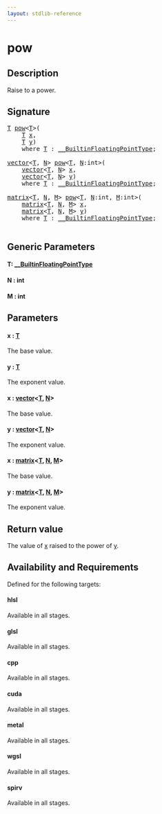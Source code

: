```yaml
---
layout: stdlib-reference
---
```


# pow

## Description

Raise to a power.



## Signature 

<pre>
<a href="pow.html#typeparam-T" class="code_type">T</a> <a href="pow.html">pow</a>&lt;<a href="pow.html#typeparam-T" class="code_type">T</a>&gt;(
    <a href="pow.html#typeparam-T" class="code_type">T</a> <a href="pow.html#decl-x" class="code_param">x</a>,
    <a href="pow.html#typeparam-T" class="code_type">T</a> <a href="pow.html#decl-y" class="code_param">y</a>)
    <span class='code_keyword'>where</span> <a href="pow.html#typeparam-T" class="code_type">T</a> : <a href="../interfaces/0_builtinfloatingpointtype-029hm/index.html" class="code_type">__BuiltinFloatingPointType</a>;

<a href="../types/vector/index.html" class="code_type">vector</a>&lt;<a href="pow.html#typeparam-T" class="code_type">T</a>, <a href="pow.html#decl-N" class="code_var">N</a>&gt; <a href="pow.html">pow</a>&lt;<a href="pow.html#typeparam-T" class="code_type">T</a>, <a href="pow.html#decl-N" class="code_var">N</a>:<span class="code_keyword">int</span>&gt;(
    <a href="../types/vector/index.html" class="code_type">vector</a>&lt;<a href="pow.html#typeparam-T" class="code_type">T</a>, <a href="pow.html#decl-N" class="code_var">N</a>&gt; <a href="pow.html#decl-x" class="code_param">x</a>,
    <a href="../types/vector/index.html" class="code_type">vector</a>&lt;<a href="pow.html#typeparam-T" class="code_type">T</a>, <a href="pow.html#decl-N" class="code_var">N</a>&gt; <a href="pow.html#decl-y" class="code_param">y</a>)
    <span class='code_keyword'>where</span> <a href="pow.html#typeparam-T" class="code_type">T</a> : <a href="../interfaces/0_builtinfloatingpointtype-029hm/index.html" class="code_type">__BuiltinFloatingPointType</a>;

<a href="../types/matrix/index.html" class="code_type">matrix</a>&lt;<a href="pow.html#typeparam-T" class="code_type">T</a>, <a href="pow.html#decl-N" class="code_var">N</a>, <a href="pow.html#decl-M" class="code_var">M</a>&gt; <a href="pow.html">pow</a>&lt;<a href="pow.html#typeparam-T" class="code_type">T</a>, <a href="pow.html#decl-N" class="code_var">N</a>:<span class="code_keyword">int</span>, <a href="pow.html#decl-M" class="code_var">M</a>:<span class="code_keyword">int</span>&gt;(
    <a href="../types/matrix/index.html" class="code_type">matrix</a>&lt;<a href="pow.html#typeparam-T" class="code_type">T</a>, <a href="pow.html#decl-N" class="code_var">N</a>, <a href="pow.html#decl-M" class="code_var">M</a>&gt; <a href="pow.html#decl-x" class="code_param">x</a>,
    <a href="../types/matrix/index.html" class="code_type">matrix</a>&lt;<a href="pow.html#typeparam-T" class="code_type">T</a>, <a href="pow.html#decl-N" class="code_var">N</a>, <a href="pow.html#decl-M" class="code_var">M</a>&gt; <a href="pow.html#decl-y" class="code_param">y</a>)
    <span class='code_keyword'>where</span> <a href="pow.html#typeparam-T" class="code_type">T</a> : <a href="../interfaces/0_builtinfloatingpointtype-029hm/index.html" class="code_type">__BuiltinFloatingPointType</a>;

</pre>

## Generic Parameters

####  <a id="typeparam-T"></a>T: [\_\_BuiltinFloatingPointType](../interfaces/0_builtinfloatingpointtype-029hm/index)
####  <a id="decl-N"></a>N  : int
####  <a id="decl-M"></a>M  : int

## Parameters

####  <a id="decl-x"></a>x  : [T](pow#typeparam-T)
The base value.

####  <a id="decl-y"></a>y  : [T](pow#typeparam-T)
The exponent value.

####  <a id="decl-x"></a>x  : [vector](../types/vector/index)\<[T](../types/vector/index#typeparam-T), [N](../types/vector/index#decl-N)\>
The base value.

####  <a id="decl-y"></a>y  : [vector](../types/vector/index)\<[T](../types/vector/index#typeparam-T), [N](../types/vector/index#decl-N)\>
The exponent value.

####  <a id="decl-x"></a>x  : [matrix](../types/matrix/index)\<[T](../types/matrix/t-0), [N](../types/matrix/index#decl-N), [M](../types/matrix/index#decl-M)\>
The base value.

####  <a id="decl-y"></a>y  : [matrix](../types/matrix/index)\<[T](../types/matrix/t-0), [N](../types/matrix/index#decl-N), [M](../types/matrix/index#decl-M)\>
The exponent value.


## Return value
The value of <span class='code'><a href="pow.html#decl-x" class="code_param">x</a></span> raised to the power of <span class='code'><a href="pow.html#decl-y" class="code_param">y</a></span>.


## Availability and Requirements

Defined for the following targets:

#### hlsl
Available in all stages.

#### glsl
Available in all stages.

#### cpp
Available in all stages.

#### cuda
Available in all stages.

#### metal
Available in all stages.

#### wgsl
Available in all stages.

#### spirv
Available in all stages.



